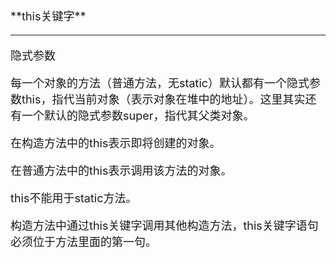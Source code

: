 <font size="4">
**this关键字**

----------
隐式参数

每一个对象的方法（普通方法，无static）默认都有一个隐式参数this，指代当前对象（表示对象在堆中的地址）。这里其实还有一个默认的隐式参数super，指代其父类对象。

在构造方法中的this表示即将创建的对象。

在普通方法中的this表示调用该方法的对象。

this不能用于static方法。

构造方法中通过this关键字调用其他构造方法，this关键字语句必须位于方法里面的第一句。





</font>